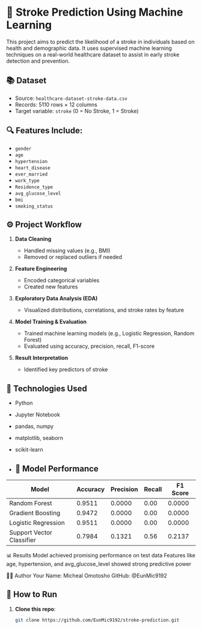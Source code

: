 # 🧠 Stroke Prediction Using Machine Learning

This project aims to predict the likelihood of a stroke in individuals based on health and demographic data. It uses supervised machine learning techniques on a real-world healthcare dataset to assist in early stroke detection and prevention.

## 📚 Dataset

- Source: `healthcare-dataset-stroke-data.csv`
- Records: 5110 rows × 12 columns
- Target variable: `stroke` (0 = No Stroke, 1 = Stroke)

## 🔍 Features Include:

- `gender`
- `age`
- `hypertension`
- `heart_disease`
- `ever_married`
- `work_type`
- `Residence_type`
- `avg_glucose_level`
- `bmi`
- `smoking_status`

## ⚙️ Project Workflow

1. **Data Cleaning**  
   - Handled missing values (e.g., BMI)
   - Removed or replaced outliers if needed

2. **Feature Engineering**  
   - Encoded categorical variables
   - Created new features 

3. **Exploratory Data Analysis (EDA)**  
   - Visualized distributions, correlations, and stroke rates by feature

4. **Model Training & Evaluation**  
   - Trained machine learning models (e.g., Logistic Regression, Random Forest)
   - Evaluated using accuracy, precision, recall, F1-score

5. **Result Interpretation**  
   - Identified key predictors of stroke

## 🧰 Technologies Used

- Python
- Jupyter Notebook
- pandas, numpy
- matplotlib, seaborn
- scikit-learn

- ## 🧪 Model Performance

| Model                    | Accuracy | Precision | Recall | F1 Score |
|--------------------------|----------|-----------|--------|----------|
| Random Forest            | 0.9511   | 0.0000    | 0.00   | 0.0000   |
| Gradient Boosting        | 0.9472   | 0.0000    | 0.00   | 0.0000   |
| Logistic Regression      | 0.9511   | 0.0000    | 0.00   | 0.0000   |
| Support Vector Classifier| 0.7984   | 0.1321    | 0.56   | 0.2137   |

📊 Results
Model achieved promising performance on test data
Features like age, hypertension, and avg_glucose_level showed strong predictive power

🙋‍♂️ Author
Your Name: Micheal Omotosho
GitHub: @EunMic9192

## 🚀 How to Run

1. **Clone this repo**:
   ```bash
   git clone https://github.com/EunMic9192/stroke-prediction.git
